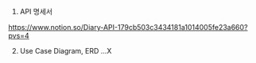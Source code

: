 1. API 명세서

https://www.notion.so/Diary-API-179cb503c3434181a1014005fe23a660?pvs=4

2. Use Case Diagram, ERD ...X
